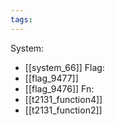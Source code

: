 ```yaml
---
tags:
---
```

System:
- [[system_66]]
Flag:
- [[flag_9477]]
- [[flag_9476]]
Fn:
- [[t2131_function4]]
- [[t2131_function2]]
